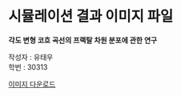 # 시뮬레이션 결과 이미지 파일

**각도 변형 코흐 곡선의 프랙탈 차원 분포에 관한 연구**   
      
작성자 : 유태우     
학번 : 30313      

<a href="https://drive.google.com/file/d/1qOQA-MgojHueRBaEVVBLk3rDLrBPXT27/view?usp=sharing">이미지 다운로드</a>
